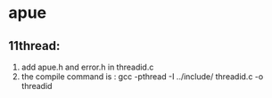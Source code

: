# apue
## 11thread:
1. add apue.h and error.h in threadid.c
2. the compile command is : gcc  -pthread -I ../include/ threadid.c -o threadid 